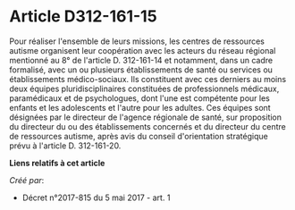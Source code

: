 # Article D312-161-15

Pour réaliser l'ensemble de leurs missions, les centres de ressources autisme organisent leur coopération avec les acteurs du
réseau régional mentionné au 8° de l'article D. 312-161-14 et notamment, dans un cadre formalisé, avec un ou plusieurs
établissements de santé ou services ou établissements médico-sociaux. Ils constituent avec ces derniers au moins deux équipes
pluridisciplinaires constituées de professionnels médicaux, paramédicaux et de psychologues, dont l'une est compétente pour
les enfants et les adolescents et l'autre pour les adultes. Ces équipes sont désignées par le directeur de l'agence régionale
de santé, sur proposition du directeur du ou des établissements concernés et du directeur du centre de ressources autisme,
après avis du conseil d'orientation stratégique prévu à l'article D. 312-161-20.

**Liens relatifs à cet article**

_Créé par_:

  - Décret n°2017-815 du 5 mai 2017 - art. 1
